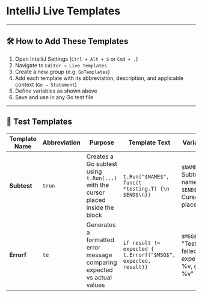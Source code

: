 # IntelliJ Live Templates 

---

## 🛠️ How to Add These Templates

1. Open IntelliJ Settings (`Ctrl + Alt + S` or `Cmd + ,`)
2. Navigate to `Editor → Live Templates`
3. Create a new group (e.g. `GoTemplates`)
4. Add each template with its abbreviation, description, and applicable context (`Go → Statement`)
5. Define variables as shown above
6. Save and use in any Go test file

---

## 🧪 Test Templates

| Template Name | Abbreviation | Purpose                                                                         | Template Text                                                  | Variables                                           |
|---------------|--------------|---------------------------------------------------------------------------------|----------------------------------------------------------------|-----------------------------------------------------|
| **Subtest**   | `trun`       | Creates a Go subtest using `t.Run(...)` with the cursor placed inside the block | `t.Run("$NAME$", func(t *testing.T) {\n    $END$\n})`          | `$NAME$`: Subtest name<br>`$END$`: Cursor placement |
| **Errorf**    | `te`         | Generates a formatted error message comparing expected vs actual values         | `if result != expected { t.Errorf("$MSG$", expected, result)}` | `$MSG$`: "Test failed, expected: %v, got: %v"       |



